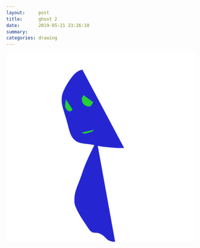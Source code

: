 ```yaml
---
layout:     post
title:      ghost 2
date:       2019-05-21 23:26:10
summary:    
categories: drawing
---
```

![ghost 2](/images/diary/ghost-2.png ".")
